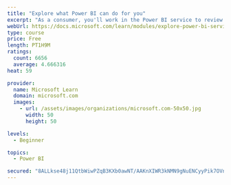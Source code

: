 ```yaml
---
title: "Explore what Power BI can do for you"
excerpt: "As a consumer, you'll work in the Power BI service to review and interact with content that has been shared with you. This module provides the foundational information that you need to work effectively in the Power BI service."
webUrl: https://docs.microsoft.com/learn/modules/explore-power-bi-service/
type: course
price: Free
length: PT1H9M
ratings:
  count: 6656
  average: 4.666316
heat: 59

provider:
  name: Microsoft Learn
  domain: microsoft.com
  images:
    - url: /assets/images/organizations/microsoft.com-50x50.jpg
      width: 50
      height: 50

levels:
  - Beginner

topics:
  - Power BI

secured: "8ALLkse48j11QtbWiwPZqB3KXb0awNT/AAKnXIWR3kNMN9gNuENCyyPik7OVn523FFpENM7WCEk2UqhwEEwQbmvPLvmR9rXwyDalGNqf58JJfNqotFIv38SDfLH733ftuFdXvbU2bkR4/lg2O2A+UV8Y6hHLGWQ2YQppfq9BY10Z2eWKLUxstbbgxQ+UdikXMQHxpBmKhSihUy22T7yNA2yly/nFwXHO9iqskgSZ6IqG2oRZyPUUJPkonGkJgj8+XCk93T6k2DrIIgEUgOTo/ZujhFo0ACJTCbCIqCLONQ+aIM0+BYQfjTjRgs642y5Qtdp5fVteDOlH7YAWpEhWqSSrN99ajF364ll0SvMyxNyhz8BICQ6w7PLs9QhX5QRF6g+WXJXuRTFHHIY3yNNq5RcPhpncQk3FcN8KIpzeO7M=;HS/ApvaipmzD4lzi7bMWSw=="
---
```



